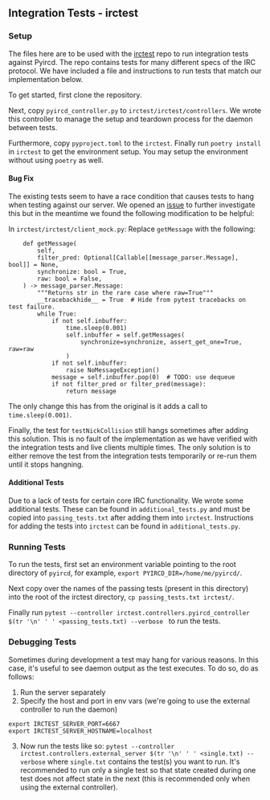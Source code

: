 ## Integration Tests - irctest

### Setup

The files here are to be used with the [irctest](https://github.com/progval/irctest) repo to run integration tests against Pyircd. The repo contains tests for many different specs of the IRC protocol. We have included a file and instructions to run tests that match our implementation below.

To get started, first clone the repository.

Next, copy `pyircd_controller.py` to `irctest/irctest/controllers`. We wrote this controller to manage the setup and teardown process for the daemon between tests.

Furthermore, copy `pyproject.toml` to the `irctest`. Finally run `poetry install` in `irctest` to get the environment setup. You may setup the environment without using `poetry` as well.

#### Bug Fix

The existing tests seem to have a race condition that causes tests to hang when testing against our server. We opened an [issue](https://github.com/progval/irctest/pull/182#issuecomment-1336107652) to further investigate this but in the meantime we found the following modification to be helpful:

In `irctest/irctest/client_mock.py`:
Replace `getMessage` with the following:
```
    def getMessage(
        self,
        filter_pred: Optional[Callable[[message_parser.Message], bool]] = None,
        synchronize: bool = True,
        raw: bool = False,
    ) -> message_parser.Message:
        """Returns str in the rare case where raw=True"""
        __tracebackhide__ = True  # Hide from pytest tracebacks on test failure.
        while True:
            if not self.inbuffer:
                time.sleep(0.001)
                self.inbuffer = self.getMessages(
                    synchronize=synchronize, assert_get_one=True, raw=raw
                )
            if not self.inbuffer:
                raise NoMessageException()
            message = self.inbuffer.pop(0)  # TODO: use dequeue
            if not filter_pred or filter_pred(message):
                return message
```

The only change this has from the original is it adds a call to `time.sleep(0.001)`.

Finally, the test for `testNickCollision` still hangs sometimes after adding this solution. This is no fault of the implementation as we have verified with the integration tests and live clients multiple times. The only solution is to either remove the test from the integration tests temporarily or re-run them until it stops hangning.


#### Additional Tests
Due to a lack of tests for certain core IRC functionality. We wrote some additional tests. These can be found in `additional_tests.py` and must be copied into `passing_tests.txt` after adding them into `irctest`.
Instructions for adding the tests into `irctest` can be found in `additional_tests.py`.

### Running Tests

To run the tests, first set an environment variable pointing to the root directory of `pyircd`, for example, `export PYIRCD_DIR=/home/me/pyircd/`.

Next copy over the names of the passing tests (present in this directory) into the root of the irctest directory, `cp passing_tests.txt irctest/`.

Finally run `pytest --controller irctest.controllers.pyircd_controller $(tr '\n' ' ' <passing_tests.txt) --verbose
` to run the tests.

### Debugging Tests

Sometimes during development a test may hang for various reasons. In this case, it's useful to see daemon output as the test executes. To do so, do as follows:
1. Run the server separately
2. Specify the host and port in env vars (we're going to use the external controller to run the daemon)
```
export IRCTEST_SERVER_PORT=6667
export IRCTEST_SERVER_HOSTNAME=localhost
```
3. Now run the tests like so:
`pytest --controller irctest.controllers.external_server $(tr '\n' ' ' <single.txt) --verbose` where `single.txt` contains the test(s) you want to run. It's recommended to run only a single test so that state created during one test does not affect state in the next (this is recommended only when using the external controller).
